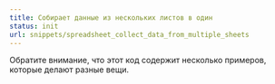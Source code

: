 ```yaml
---
title: Собирает данные из нескольких листов в один
status: init
url: snippets/spreadsheet_collect_data_from_multiple_sheets
---
```


Обратите внимание, что этот код содержит несколько примеров, которые делают разные вещи.
